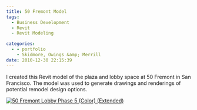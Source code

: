 ```yaml
---
title: 50 Fremont Model
tags:
  - Business Development
  - Revit
  - Revit Modeling

categories:
  - - portfolio
    - Skidmore, Owings &amp; Merrill
date: 2010-12-30 22:15:39
---
```


I created this Revit model of the plaza and lobby space at 50 Fremont in San Francisco. The model was used to generate drawings and renderings of potential remodel design options.

[![](http://www.ericanastas.com/wp-content/uploads/2012/04/50-Fremont-Lobby-Phase-5-Color-Extended-636x421.jpg "50 Fremont Lobby Phase 5 (Color) (Extended)")](50-Fremont-Lobby-Phase-5-Color-Extended.jpg)
